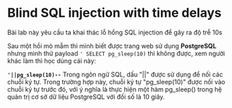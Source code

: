 # Blind SQL injection with time delays

Bài lab này yêu cầu ta khai thác lỗ hổng SQL injection để gây ra độ trễ 10s

Sau một hồi mò mẫm thì mình biết được trang web sử dụng **PostgreSQL** nhưng mình thử payload `' SELECT pg_sleep(10)` thì không được, xem người khác làm thì học dùng cái này:

**`'||pg_sleep(10)--`**
Trong ngôn ngữ SQL, dấu "||" được sử dụng để nối các chuỗi ký tự. Trong trường hợp này, chuỗi ký tự "pg_sleep(10)" được nối vào chuỗi ký tự trước đó, với ý nghĩa là thực hiện một hàm pg_sleep() trong hệ quản trị cơ sở dữ liệu PostgreSQL với đối số là 10 giây.